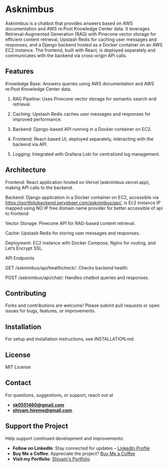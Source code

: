 # Asknimbus

Asknimbus is a chatbot that provides answers based on AWS documentation and AWS re:Post Knowledge Center data. It leverages Retrieval-Augmented Generation (RAG) with Pinecone vector storage for efficient content retrieval, Upstash Redis for caching user messages and responses, and a Django backend hosted as a Docker container on an AWS EC2 instance. The frontend, built with React, is deployed separately and communicates with the backend via cross-origin API calls.

## Features


Knowledge Base: Answers queries using AWS documentation and AWS re:Post Knowledge Center data.

1. RAG Pipeline: Uses Pinecone vector storage for semantic search and retrieval.

2. Caching: Upstash Redis caches user messages and responses for improved performance.

3. Backend: Django-based API running in a Docker container on EC2.

4. Frontend: React-based UI, deployed separately, interacting with the backend via API.

5. Logging: Integrated with Grafana Loki for centralized log management.

## Architecture

Frontend: React application hosted on Vercel (asknimbus.vercel.app), making API calls to the backend.


Backend: Django application in a Docker container on EC2, accessible via https://portfoliobackend.servebeer.com/asknimbus/api/, is Ec2 instance IP mapped using NO IP free domain name provider for better accessible of api to frontend

Vector Storage: Pinecone API for RAG-based content retrieval.

Cache: Upstash Redis for storing user messages and responses.

Deployment: EC2 instance with Docker Compose, Nginx for routing, and Let’s Encrypt SSL.

API Endpoints


GET /asknimbus/api/healthcheck/: Checks backend health.



POST /asknimbus/api/chat/: Handles chatbot queries and responses.

## Contributing

Forks and contributions are welcome! Please submit pull requests or open issues for bugs, features, or improvements.

## Installation

For setup and installation instructions, see INSTALLATION.md.

## License

MIT License

## Contact

For questions, suggestions, or support, reach out at 
- **sk0551460@gmail.com** 
- **shivam.hireme@gmail.com**.

## Support the Project

Help support continued development and improvements:

- **Follow on LinkedIn**: Stay connected for updates – [LinkedIn Profile](https://www.linkedin.com/in/shivam-hireme/)
- **Buy Me a Coffee**: Appreciate the project? [Buy Me a Coffee](https://buymeacoffee.com/shivamshane)
- **Visit my Portfolio**: [Shivam's Portfolio](https://shivam-portfoliio.vercel.app/)